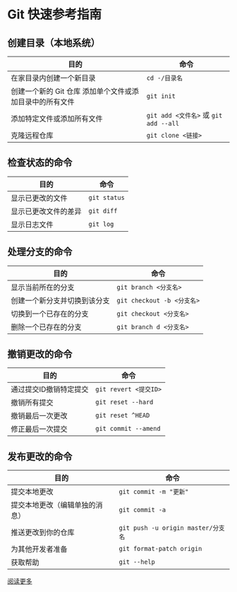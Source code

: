 # Git 快速参考指南

## 创建目录（本地系统）

| **目的**                                                    | **命令**                              |
| ----------------------------------------------------------- | ------------------------------------- |
| 在家目录内创建一个新目录                                    | `cd -/目录名`                         |
| 创建一个新的 Git 仓库    添加单个文件或添加目录中的所有文件 | `git init`                            |
| 添加特定文件或添加所有文件                                  | `git add <文件名>` 或 `git add --all` |
| 克隆远程仓库                                                | `git clone <链接>`                    |

## 检查状态的命令

| **目的**             | **命令**     |
| -------------------- | ------------ |
| 显示已更改的文件     | `git status` |
| 显示已更改文件的差异 | `git diff`   |
| 显示日志文件         | `git log`    |

## 处理分支的命令

| **目的**                     | **命令**                   |
| ---------------------------- | -------------------------- |
| 显示当前所在的分支           | `git branch <分支名>`      |
| 创建一个新分支并切换到该分支 | `git checkout -b <分支名>` |
| 切换到一个已存在的分支       | `git checkout <分支名>`    |
| 删除一个已存在的分支         | `git branch d <分支名>`    |

## 撤销更改的命令

| **目的**               | **命令**              |
| ---------------------- | --------------------- |
| 通过提交ID撤销特定提交 | `git revert <提交ID>` |
| 撤销所有提交           | `git reset --hard`    |
| 撤销最后一次更改       | `git reset ^HEAD`     |
| 修正最后一次提交       | `git commit --amend`  |

## 发布更改的命令

| **目的**                       | **命令**                           |
| ------------------------------ | ---------------------------------- |
| 提交本地更改                   | `git commit -m "更新"`             |
| 提交本地更改（编辑单独的消息） | `git commit -a`                    |
| 推送更改到你的仓库             | `git push -u origin master/分支名` |
| 为其他开发者准备               | `git format-patch origin`          |
| 获取帮助                       | `git --help`                       |

[阅读更多](https://itsfoss.com/basic-git-commands-cheat-sheet/)